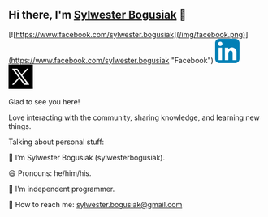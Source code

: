 <!--
**SylwesterBogusiak/sylwesterbogusiak** is a ✨ _special_ ✨ repository because its `README.md` (this file) appears on your GitHub profile.

Here are some ideas to get you started:

- 🔭 I’m currently working on ...
- 🌱 I’m currently learning ...
- 👯 I’m looking to collaborate on ...
- 🤔 I’m looking for help with ...
- 💬 Ask me about ...
- 📫 How to reach me: ...
- 😄 Pronouns: ...
- ⚡ Fun fact: ...
-->



## Hi there, I'm [Sylwester Bogusiak](https://bogusiak.pl "www.bogusiak.pl") 👋

 [![https://www.facebook.com/sylwester.bogusiak](/img/facebook.png)](https://www.facebook.com/sylwester.bogusiak "Facebook")  [![Sylwester Bogusiak](/img/linkedin.png)](https://www.linkedin.com/in/sylwester-bogusiak/ "LinkedIn")  [![Sylwester Bogusiak](/img/x.png)](https://x.com/sbogusiak "X") 


Glad to see you here!

Love interacting with the community, sharing knowledge, and learning new things.

Talking about personal stuff:

👨 I’m Sylwester Bogusiak (sylwesterbogusiak).

😄 Pronouns: he/him/his.

🏢 I'm independent programmer.

📧 How to reach me: sylwester.bogusiak@gmail.com

